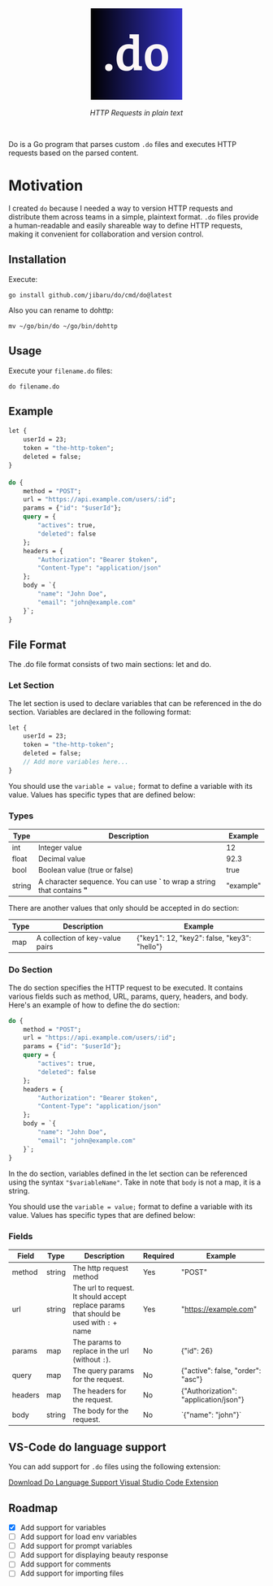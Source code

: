 <div align="center">
    <img src="screenshots/logo.png" width="180px"/>
    <p style="font-style: italic">HTTP Requests in plain text</p>
</div>

<br/>

Do is a Go program that parses custom `.do` files and executes HTTP requests based on the parsed content.

# Motivation

I created `do` because I needed a way to version HTTP requests and distribute them across teams in a simple, plaintext format. `.do` files provide a human-readable and easily shareable way to define HTTP requests, making it convenient for collaboration and version control.

## Installation

Execute:

```
go install github.com/jibaru/do/cmd/do@latest
```

Also you can rename to dohttp:

```
mv ~/go/bin/do ~/go/bin/dohttp
```

## Usage

Execute your `filename.do` files:

```
do filename.do
```

## Example

```do
let {
    userId = 23;
    token = "the-http-token";
    deleted = false;
}

do {
    method = "POST";
    url = "https://api.example.com/users/:id";
    params = {"id": "$userId"};
    query = {
        "actives": true,
        "deleted": false
    };
    headers = {
        "Authorization": "Bearer $token",
        "Content-Type": "application/json"
    };
    body = `{
        "name": "John Doe",
        "email": "john@example.com"
    }`;
}
```

## File Format

The .do file format consists of two main sections: let and do.

### Let Section

The let section is used to declare variables that can be referenced in the do section. Variables are declared in the following format:

```do
let {
    userId = 23;
    token = "the-http-token";
    deleted = false;
    // Add more variables here...
}
```

You should use the `variable = value;` format to define a variable with its value. Values has specific types that are defined below:

### Types

| Type   | Description                                                                   | Example   |
| ------ | ----------------------------------------------------------------------------- | --------- |
| int    | Integer value                                                                 | 12        |
| float  | Decimal value                                                                 | 92.3      |
| bool   | Boolean value (true or false)                                                 | true      |
| string | A character sequence. You can use **\`** to wrap a string that contains **"** | "example" |

There are another values that only should be accepted in do section:

| Type | Description                     | Example                                      |
| ---- | ------------------------------- | -------------------------------------------- |
| map  | A collection of key-value pairs | {"key1": 12, "key2": false, "key3": "hello"} |

### Do Section

The do section specifies the HTTP request to be executed. It contains various fields such as method, URL, params, query, headers, and body. Here's an example of how to define the do section:

```do
do {
    method = "POST";
    url = "https://api.example.com/users/:id";
    params = {"id": "$userId"};
    query = {
        "actives": true,
        "deleted": false
    };
    headers = {
        "Authorization": "Bearer $token",
        "Content-Type": "application/json"
    };
    body = `{
        "name": "John Doe",
        "email": "john@example.com"
    }`;
}
```

In the do section, variables defined in the let section can be referenced using the syntax `"$variableName"`.
Take in note that `body` is not a map, it is a string.

You should use the `variable = value;` format to define a variable with its value. Values has specific types that are defined below:

### Fields

| Field   | Type   | Description                                                                             | Required | Example                               |
| ------- | ------ | --------------------------------------------------------------------------------------- | -------- | ------------------------------------- |
| method  | string | The http request method                                                                 | Yes      | "POST"                                |
| url     | string | The url to request. It should accept replace params that should be used with `:` + name | Yes      | "https://example.com"                 |
| params  | map    | The params to replace in the url (without `:`).                                         | No       | {"id": 26}                            |
| query   | map    | The query params for the request.                                                       | No       | {"active": false, "order": "asc"}     |
| headers | map    | The headers for the request.                                                            | No       | {"Authorization": "application/json"} |
| body    | string | The body for the request.                                                               | No       | \`{"name": "john"}\`                  |

## VS-Code do language support

You can add support for `.do` files using the following extension:

[Download Do Language Support Visual Studio Code Extension](https://marketplace.visualstudio.com/items?itemName=jibaru.do-language-support)

## Roadmap

- [x] Add support for variables
- [ ] Add support for load env variables
- [ ] Add support for prompt variables
- [ ] Add support for displaying beauty response
- [ ] Add support for comments
- [ ] Add support for importing files
